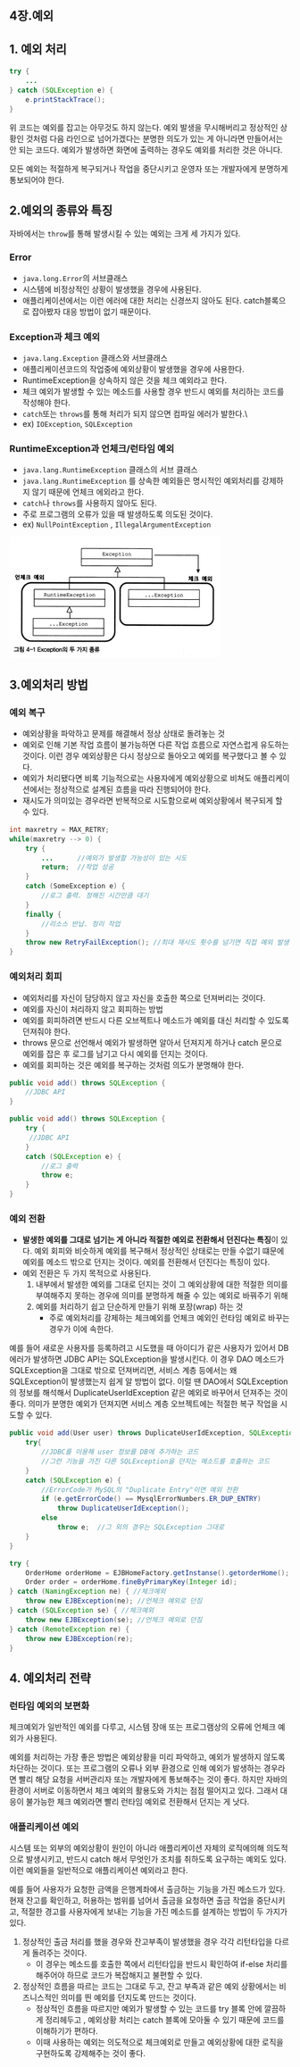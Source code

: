 ## 4장.예외

## 1. 예외 처리

```java
try {
    ...
} catch (SQLException e) {
    e.printStackTrace();
}
```

위 코드는 예외를 잡고는 아무것도 하지 않는다. 예외 발생을 무시해버리고 정상적인 상황인 것처럼 다음 라인으로 넘어가겠다는 분명한 의도가 있는 게 아니라면 만들어서는 안 되는 코드다. 예외가 발생하면 화면에 출력하는 경우도 예외를 처리한 것은 아니다.

모든 예외는 적절하게 복구되거나 작업을 중단시키고 운영자 또는 개발자에게 분명하게 통보되어야 한다.

## 2.예외의 종류와 특징

자바에서는 `throw`를 통해 발생시킬 수 있는 예외는 크게 세 가지가 있다.

### Error

- `java.long.Error`의 서브클래스
- 시스템에 비정상적인 상황이 발생했을 경우에 사용된다. 
- 애플리케이션에서는 이런 에러에 대한 처리는 신경쓰지 않아도 된다. catch블록으로 잡아봤자 대응 방법이 없기 때문이다.

### Exception과 체크 예외

- `java.lang.Exception` 클래스와 서브클래스
- 애플리케이션코드의 작업중에 예외상황이 발생했을 경우에 사용한다.
- RuntimeException을 상속하지 않은 것을 체크 예외라고 한다.
- 체크 예외가 발생할 수 있는 메소드를 사용할 경우 반드시 예외를 처리하는 코드를 작성해야 한다.
- `catch`또는 `throws`를 통해 처리가 되지 않으면 컴파일 에러가 발한다.\
- ex) `IOException`, `SQLException`

### RuntimeException과 언체크/런타임 예외

- `java.lang.RuntimeException` 클래스의 서브 클래스
- `java.lang.RuntimeException` 를 상속한 예외들은 명시적인 예외처리를 강제하지 않기 때문에 언체크 에외라고 한다.
- `catch`나 `throws`를 사용하지 않아도 된다.
- 주로 프로그램의 오류가 있을 때 발생하도록 의도된 것이다.
- ex) `NullPointException` , `IllegalArgumentException`

![img](https://github.com/dilmah0203/TIL/blob/main/Image/Exception01.png)

## 3.예외처리 방법

### 예외 복구

- 예외상황을 파악하고 문제를 해결해서 정상 상태로 돌려놓는 것
- 예외로 인해 기본 작업 흐름이 불가능하면 다른 작업 흐름으로 자연스럽게 유도하는 것이다. 이런 경우 예외상황은 다시 정상으로 돌아오고 예외를 복구했다고 볼 수 있다.
- 예외가 처리됐다면 비록 기능적으로는 사용자에게 예외상황으로 비쳐도 애플리케이션에서는 정상적으로 설계된 흐름을 따라 진행되어야 한다.
- 재시도가 의미있는 경우라면 반복적으로 시도함으로써 예외상황에서 복구되게 할 수 있다.

```java
int maxretry = MAX_RETRY;
while(maxretry --> 0) {
    try {
        ...      //예외가 발생할 가능성이 있는 시도
        return;  //작업 성공
    }
    catch (SomeException e) {
        //로그 출력. 정해진 시간만큼 대기
    }
    finally {
        //리소스 반납. 정리 작업
    }
    throw new RetryFailException(); //최대 재시도 횟수를 넘기면 직접 예외 발생
}
```

### 예외처리 회피

- 예외처리를 자신이 담당하지 않고 자신을 호출한 쪽으로 던져버리는 것이다. 
- 예외를 자신이 처리하지 않고 회피하는 방법
- 예외를 회피하려면 반드시 다른 오브젝트나 메소드가 예외를 대신 처리할 수 있도록 던져줘야 한다.
- throws 문으로 선언해서 예외가 발생하면 알아서 던져지게 하거나 catch 문으로 예외를 잡은 후 로그를 남기고 다시 예외를 던지는 것이다.
- 예외를 회피하는 것은 예외를 복구하는 것처럼 의도가 분명해야 한다.

```java
public void add() throws SQLException {
    //JDBC API
}
```

```java
public void add() throws SQLException {
    try {
     //JDBC API
    }
    catch (SQLException e) {
        //로그 출력
        throw e;
    }
}
```

### 예외 전환

- **발생한 예외를 그대로 넘기는 게 아니라 적절한 예외로 전환해서 던진다는 특징**이 있다. 예외 회피와 비슷하게 예외를 복구해서 정상적인 상태로는 만들 수없기 떄문에 예외를 메소드 밖으로 던지는 것이다. 예외를 전환해서 던진다는 특징이 있다.
- 예외 전환은 두 가지 목적으로 사용된다. 
    1. 내부에서 발생한 예외를 그대로 던지는 것이 그 예외상황에 대한 적절한 의미를 부여해주지 못하는 경우에 의미를 분명하게 해줄 수 있는 예외로 바꿔주기 위해
    2. 예외를 처리하기 쉽고 단순하게 만들기 위해 포장(wrap) 하는 것
       - 주로 예외처리를 강제하는 체크예외를 언체크 예외인 런타임 예외로 바꾸는 경우가 이에 속한다.

예를 들어 새로운 사용자를 등록하려고 시도했을 때 아이디가 같은 사용자가 있어서 DB 에러가 발생하면 JDBC API는 SQLException을 발생시킨다. 이 경우 DAO 메소드가 SQLException을 그대로 밖으로 던져버리면, 서비스 계층 등에서는 왜 SQLException이 발생했는지 쉽게 알 방법이 없다. 이럴 땐 DAO에서 SQLException의 정보를 해석해서 DuplicateUserIdException 같은 예외로 바꾸어서 던져주는 것이 좋다. 의미가 분명한 예외가 던져지면 서비스 계층 오브젝트에는 적절한 복구 작업을 시도할 수 있다.

```java
public void add(User user) throws DuplicateUserIdException, SQLException {
    try{
        //JDBC를 이용해 user 정보를 DB에 추가하는 코드
        //그런 기능을 가진 다른 SQLException을 던지는 메소드를 호출하는 코드
    }
    catch (SQLException e) {
        //ErrorCode가 MySQL의 "Duplicate Entry"이면 예외 전환
        if (e.getErrorCode() == MysqlErrorNumbers.ER_DUP_ENTRY)
            throw DuplicateUserIdException();
        else
            throw e;  //그 외의 경우는 SQLException 그대로
    }
}
```

```java
try {
    OrderHome orderHome = EJBHomeFactory.getInstanse().getorderHome();
    Order order = orderHome.fineByPrimaryKey(Integer id);
} catch (NamingException ne) { //체크예외
    throw new EJBException(ne); //언체크 예외로 던짐
} catch (SQLException se) { //체크예외 
    throw new EJBException(se); //언체크 예외로 던짐
} catch (RemoteException re) {
    throw new EJBException(re);
}
```

## 4. 예외처리 전략

### 런타임 예외의 보편화

체크예외가 일반적인 예외를 다루고, 시스템 장애 또는 프로그램상의 오류에 언체크 예외가 사용된다. 

예외를 처리하는 가장 좋은 방법은 예외상황을 미리 파악하고, 예외가 발생하지 않도록 차단하는 것이다. 또는 프로그램의 오류나 외부 환경으로 인해 예외가 발생하는 경우라면 빨리 해당 요청을 서버관리자 또는 개발자에게 통보해주는 것이 좋다. 하지만 자바의 환경이 서버로 이동하면서 체크 예외의 활용도와 가치는 점점 떨어지고 있다. 그래서 대응이 불가능한 체크 예외라면 빨리 런타임 예외로 전환해서 던지는 게 낫다.

### 애플리케이션 예외

시스템 또는 외부의 예외상황이 원인이 아니라 애플리케이션 자체의 로직에의해 의도적으로 발생시키고, 반드시 catch 해서 무엇인가 조치를 취하도록 요구하는 예외도 있다. 이런 예외들을 일반적으로 애플리케이션 예외라고 한다.

예를 들어 사용자가 요청한 금액을 은행계좌에서 출금하는 기능을 가진 메소드가 있다. 현재 잔고를 확인하고, 허용하는 범위를 넘어서 출금을 요청하면 출금 작업을 중단시키고, 적절한 경고를 사용자에게 보내는 기능을 가진 메소드를 설계하는 방법이 두 가지가 있다.

1. 정상적인 출금 처리를 했을 경우와 잔고부족이 발생했을 경우 각각 리턴타입을 다르게 돌려주는 것이다.
    - 이 경우는 메소드를 호출한 쪽에서 리턴타입을 반드시 확인하여 if-else 처리를 해주어야 하므로 코드가 복잡해지고 불편할 수 있다.
2. 정상적인 흐름을 따르는 코드는 그대로 두고, 잔고 부족과 같은 예외 상황에서는 비즈니스적인 의미를 띈 예외를 던지도록 만드는 것이다.
    - 정상적인 흐름을 따르지만 예외가 발생할 수 있는 코드를 try 블록 안에 깔끔하게 정리헤두고 , 예외상황 처리는 catch 블록에 모아둘 수 있기 때문에 코드를 이해하기가 편하다.
    - 이때 사용하는 예외는 의도적으로 체크예외로 만들고 예외상황에 대한 로직을 구현하도록 강제해주는 것이 좋다.

